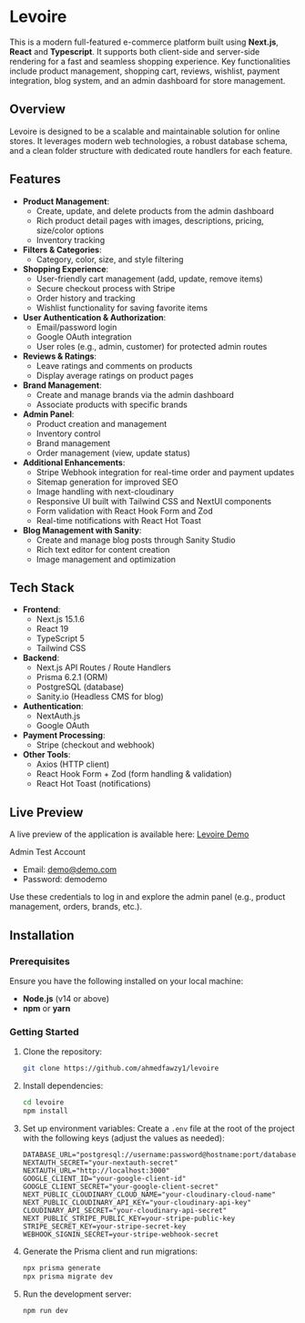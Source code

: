 # Levoire

This is a modern full-featured e-commerce platform built using **Next.js**,
**React** and **Typescript**. It supports both client-side and server-side
rendering for a fast and seamless shopping experience. Key functionalities
include product management, shopping cart, reviews, wishlist, payment
integration, blog system, and an admin dashboard for store management.

## Overview

Levoire is designed to be a scalable and maintainable solution for online
stores. It leverages modern web technologies, a robust database schema, and a
clean folder structure with dedicated route handlers for each feature.

## Features

- **Product Management**:
  - Create, update, and delete products from the admin dashboard
  - Rich product detail pages with images, descriptions, pricing, size/color
    options
  - Inventory tracking
- **Filters & Categories**:
  - Category, color, size, and style filtering
- **Shopping Experience**:
  - User-friendly cart management (add, update, remove items)
  - Secure checkout process with Stripe
  - Order history and tracking
  - Wishlist functionality for saving favorite items
- **User Authentication & Authorization**:
  - Email/password login
  - Google OAuth integration
  - User roles (e.g., admin, customer) for protected admin routes
- **Reviews & Ratings**:
  - Leave ratings and comments on products
  - Display average ratings on product pages
- **Brand Management**:
  - Create and manage brands via the admin dashboard
  - Associate products with specific brands
- **Admin Panel**:
  - Product creation and management
  - Inventory control
  - Brand management
  - Order management (view, update status)
- **Additional Enhancements**:
  - Stripe Webhook integration for real-time order and payment updates
  - Sitemap generation for improved SEO
  - Image handling with next-cloudinary
  - Responsive UI built with Tailwind CSS and NextUI components
  - Form validation with React Hook Form and Zod
  - Real-time notifications with React Hot Toast
- **Blog Management with Sanity**:
  - Create and manage blog posts through Sanity Studio
  - Rich text editor for content creation
  - Image management and optimization

## Tech Stack

- **Frontend**:
  - Next.js 15.1.6
  - React 19
  - TypeScript 5
  - Tailwind CSS
- **Backend**:
  - Next.js API Routes / Route Handlers
  - Prisma 6.2.1 (ORM)
  - PostgreSQL (database)
  - Sanity.io (Headless CMS for blog)
- **Authentication**:
  - NextAuth.js
  - Google OAuth
- **Payment Processing**:
  - Stripe (checkout and webhook)
- **Other Tools**:
  - Axios (HTTP client)
  - React Hook Form + Zod (form handling & validation)
  - React Hot Toast (notifications)

## Live Preview

A live preview of the application is available here:
[Levoire Demo](https://levoire.shop)

Admin Test Account

- Email: demo@demo.com
- Password: demodemo

Use these credentials to log in and explore the admin panel (e.g., product
management, orders, brands, etc.).

## Installation

### Prerequisites

Ensure you have the following installed on your local machine:

- **Node.js** (v14 or above)
- **npm** or **yarn**

### Getting Started

1. Clone the repository:

   ```bash
   git clone https://github.com/ahmedfawzy1/levoire
   ```

2. Install dependencies:

   ```bash
   cd levoire
   npm install
   ```

3. Set up environment variables: Create a `.env` file at the root of the project
   with the following keys (adjust the values as needed):

   ```
   DATABASE_URL="postgresql://username:password@hostname:port/database"
   NEXTAUTH_SECRET="your-nextauth-secret"
   NEXTAUTH_URL="http://localhost:3000"
   GOOGLE_CLIENT_ID="your-google-client-id"
   GOOGLE_CLIENT_SECRET="your-google-client-secret"
   NEXT_PUBLIC_CLOUDINARY_CLOUD_NAME="your-cloudinary-cloud-name"
   NEXT_PUBLIC_CLOUDINARY_API_KEY="your-cloudinary-api-key"
   CLOUDINARY_API_SECRET="your-cloudinary-api-secret"
   NEXT_PUBLIC_STRIPE_PUBLIC_KEY=your-stripe-public-key
   STRIPE_SECRET_KEY=your-stripe-secret-key
   WEBHOOK_SIGNIN_SECRET=your-stripe-webhook-secret
   ```

4. Generate the Prisma client and run migrations:

   ```bash
   npx prisma generate
   npx prisma migrate dev
   ```

5. Run the development server:
   ```bash
   npm run dev
   ```
